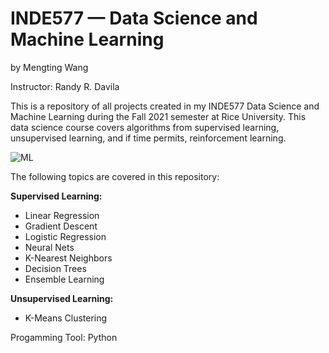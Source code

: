 # INDE577 — Data Science and Machine Learning 
by Mengting Wang

Instructor: Randy R. Davila 


This is a repository of all projects created in my INDE577 Data Science and Machine Learning during the Fall 2021 semester at Rice University. This data science course covers algorithms from supervised learning, unsupervised learning, and if time permits, reinforcement learning.

![ML](https://d2m6ke2px6quvq.cloudfront.net/uploads/2020/03/31/6b274220-2af8-47db-9e71-adb88fd7855c.jpg)


The following topics are covered in this repository:

**Supervised Learning:**

* Linear Regression
* Gradient Descent
* Logistic Regression
* Neural Nets
* K-Nearest Neighbors
* Decision Trees
* Ensemble Learning


**Unsupervised Learning:**

* K-Means Clustering

Progamming Tool:
Python
